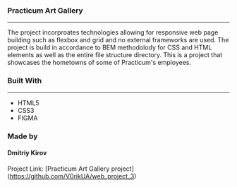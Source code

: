 ### Practicum Art Gallery

---

The project incorproates technologies allowing for responsive web page building such as flexbox and grid and no external frameworks are used. The project is build in accordance to BEM methodolody for CSS and HTML elements as well as the entire file structure directory. This is a project that showcases the hometowns of some of Practicum's employees.

### Built With

---

- HTML5
- CSS3
- FIGMA

### Made by

<h4>Dmitriy Kirov</h4>

Project Link: [Practicum Art Gallery project] (https://github.com/V0rikUA/web_project_3)

